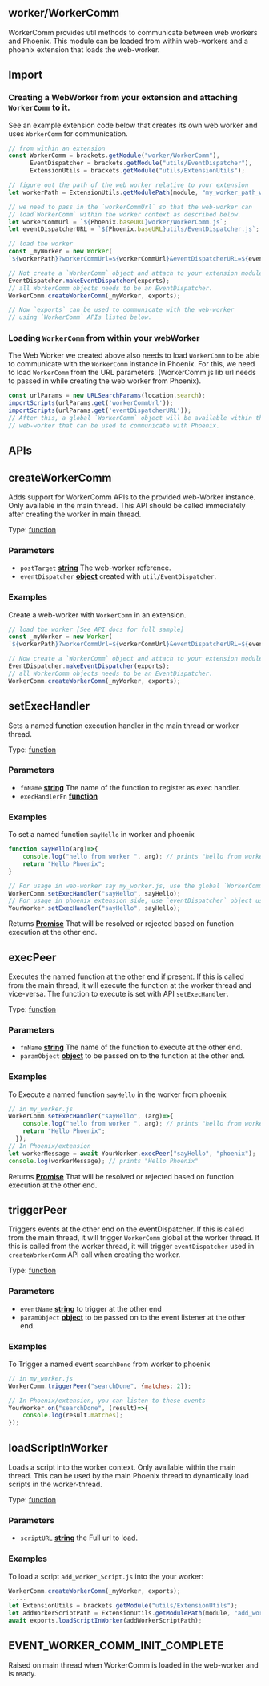 <!-- Generated by documentation.js. Update this documentation by updating the source code. -->

## worker/WorkerComm

WorkerComm provides util methods to communicate between web workers and Phoenix.
This module can be loaded from within web-workers and a phoenix extension that loads the web-worker.

## Import

### Creating a WebWorker from your extension and attaching `WorkerComm` to it.

See an example extension code below that creates its own web worker and uses `WorkerComm` for communication.

```js
// from within an extension
const WorkerComm = brackets.getModule("worker/WorkerComm"),
      EventDispatcher = brackets.getModule("utils/EventDispatcher"),
      ExtensionUtils = brackets.getModule("utils/ExtensionUtils");

// figure out the path of the web worker relative to your extension
let workerPath = ExtensionUtils.getModulePath(module, "my_worker_path_within_extension.js")

// we need to pass in the `workerCommUrl` so that the web-worker can
// load`WorkerComm` within the worker context as described below.
let workerCommUrl = `${Phoenix.baseURL}worker/WorkerComm.js`;
let eventDispatcherURL = `${Phoenix.baseURL}utils/EventDispatcher.js`;

// load the worker
const _myWorker = new Worker(
`${workerPath}?workerCommUrl=${workerCommUrl}&eventDispatcherURL=${eventDispatcherURL}`);

// Not create a `WorkerComm` object and attach to your extension module exports.
EventDispatcher.makeEventDispatcher(exports);
// all WorkerComm objects needs to be an EventDispatcher.
WorkerComm.createWorkerComm(_myWorker, exports);

// Now `exports` can be used to communicate with the web-worker
// using `WorkerComm` APIs listed below.
```

### Loading `WorkerComm` from within your webWorker

The Web Worker we created above also needs to load `WorkerComm` to be able to communicate with the `WorkerComm`
instance in Phoenix. For this, we need to load `WorkerComm` from the URL parameters.
(WorkerComm.js lib url needs to passed in while creating the web worker from Phoenix).

```js
const urlParams = new URLSearchParams(location.search);
importScripts(urlParams.get('workerCommUrl'));
importScripts(urlParams.get('eventDispatcherURL'));
// After this, a global `WorkerComm` object will be available within the
// web-worker that can be used to communicate with Phoenix.
```

## APIs

## createWorkerComm

Adds support for WorkerComm APIs to the provided web-Worker instance. Only available in the main thread.
This API should be called immediately after creating the worker in main thread.

Type: [function][1]

### Parameters

*   `postTarget` **[string][2]** The web-worker reference.
*   `eventDispatcher` **[object][3]** created with `util/EventDispatcher`.

### Examples

Create a web-worker with `WorkerComm` in an extension.

```javascript
// load the worker [See API docs for full sample]
const _myWorker = new Worker(
`${workerPath}?workerCommUrl=${workerCommUrl}&eventDispatcherURL=${eventDispatcherURL}`);

// Now create a `WorkerComm` object and attach to your extension module exports.
EventDispatcher.makeEventDispatcher(exports);
// all WorkerComm objects needs to be an EventDispatcher.
WorkerComm.createWorkerComm(_myWorker, exports);
```

## setExecHandler

Sets a named function execution handler in the main thread or worker thread.

Type: [function][1]

### Parameters

*   `fnName` **[string][2]** The name of the function to register as exec handler.
*   `execHandlerFn` **[function][1]** 

### Examples

To set a named function `sayHello` in worker and phoenix

```javascript
function sayHello(arg)=>{
    console.log("hello from worker ", arg); // prints "hello from worker phoenix"
    return "Hello Phoenix";
}

// For usage in web-worker say my_worker.js, use the global `WorkerComm` object.
WorkerComm.setExecHandler("sayHello", sayHello);
// For usage in phoenix extension side, use `eventDispatcher` object used with `createWorkerComm`.
YourWorker.setExecHandler("sayHello", sayHello);
```

Returns **[Promise][4]** That will be resolved or rejected based on function execution at the other end.

## execPeer

Executes the named function at the other end if present. If this is called from the main thread, it will
execute the function at the worker thread and vice-versa. The function to execute
is set with API `setExecHandler`.

Type: [function][1]

### Parameters

*   `fnName` **[string][2]** The name of the function to execute at the other end.
*   `paramObject` **[object][3]** to be passed on to the function at the other end.

### Examples

To Execute a named function `sayHello` in the worker from phoenix

```javascript
// in my_worker.js
WorkerComm.setExecHandler("sayHello", (arg)=>{
    console.log("hello from worker ", arg); // prints "hello from worker phoenix"
    return "Hello Phoenix";
  });
// In Phoenix/extension
let workerMessage = await YourWorker.execPeer("sayHello", "phoenix");
console.log(workerMessage); // prints "Hello Phoenix"
```

Returns **[Promise][4]** That will be resolved or rejected based on function execution at the other end.

## triggerPeer

Triggers events at the other end on the eventDispatcher. If this is called from the main thread, it will
trigger `WorkerComm` global at the worker thread. If this is called from the worker thread, it will
trigger `eventDispatcher` used in `createWorkerComm` API call when creating the worker.

Type: [function][1]

### Parameters

*   `eventName` **[string][2]** to trigger at the other end
*   `paramObject` **[object][3]** to be passed on to the event listener at the other end.

### Examples

To Trigger a named event `searchDone` from worker to phoenix

```javascript
// in my_worker.js
WorkerComm.triggerPeer("searchDone", {matches: 2});

// In Phoenix/extension, you can listen to these events
YourWorker.on("searchDone", (result)=>{
    console.log(result.matches);
});
```

## loadScriptInWorker

Loads a script into the worker context. Only available within the main thread. This can be used
by the main Phoenix thread to dynamically load scripts in the worker-thread.

Type: [function][1]

### Parameters

*   `scriptURL` **[string][2]** the Full url to load.

### Examples

To load a script `add_worker_Script.js` into the your worker:

```javascript
WorkerComm.createWorkerComm(_myWorker, exports);
.....
let ExtensionUtils = brackets.getModule("utils/ExtensionUtils");
let addWorkerScriptPath = ExtensionUtils.getModulePath(module, "add_worker_Script.js")
await exports.loadScriptInWorker(addWorkerScriptPath);
```

## EVENT_WORKER_COMM_INIT_COMPLETE

Raised on main thread when WorkerComm is loaded in the web-worker and is ready.

[1]: https://developer.mozilla.org/docs/Web/JavaScript/Reference/Statements/function

[2]: https://developer.mozilla.org/docs/Web/JavaScript/Reference/Global_Objects/String

[3]: https://developer.mozilla.org/docs/Web/JavaScript/Reference/Global_Objects/Object

[4]: https://developer.mozilla.org/docs/Web/JavaScript/Reference/Global_Objects/Promise
